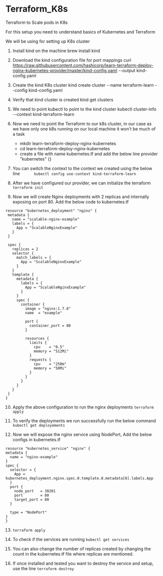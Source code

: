 # Terraform_K8s
Terraform to Scale pods in K8s

For this setup you need to understand basics of Kubernetes and Terraform

We will be using for setting up K8s cluster

1.  Install kind on the machine 
    brew install kind
  
2.  Download the kind configuration file for port mappings
    curl https://raw.githubusercontent.com/hashicorp/learn-terraform-deploy-nginx-kubernetes-provider/master/kind-config.yaml --output kind-config.yaml

3.  Create the kind K8s cluster
    kind create cluster --name terraform-learn --config kind-config.yaml
   
4.  Verify that kind cluster is created
    kind get clusters
    
5.  We need to point kubectl to point to the kind cluster
    kubectl cluster-info --context kind-terraform-learn
    
6.  Now we need to point the Terraform to our k8s cluster, in our case as we have only one k8s running on our local machine it won't be much of a task

    - mkdir learn-terraform-deploy-nginx-kubernetes
    - cd learn-terraform-deploy-nginx-kubernetes
    - create a file with name kubernetes.tf and add the below line
       provider "kubernetes" {}
       
 7.  You can switch the context to the context we created using the below line
```      kubectl config use-context kind-terraform-learn```
     
 8.   After we have configured our provider, we can initialize the terraform
      ```terraform init```
      
 9.   Now we will create Nginx deployments with 2 replicas and internally exposing on port 80. Add the below code to kubernetes.tf
 
 ```
 resource "kubernetes_deployment" "nginx" {
  metadata {
    name = "scalable-nginx-example"
    labels = {
      App = "ScalableNginxExample"
    }
  }

  spec {
    replicas = 2
    selector {
      match_labels = {
        App = "ScalableNginxExample"
      }
    }
    template {
      metadata {
        labels = {
          App = "ScalableNginxExample"
        }
      }
      spec {
        container {
          image = "nginx:1.7.8"
          name  = "example"

          port {
            container_port = 80
          }

          resources {
            limits {
              cpu    = "0.5"
              memory = "512Mi"
            }
            requests {
              cpu    = "250m"
              memory = "50Mi"
            }
          }
        }
      }
    }
  }
}

 ```
 
 10.  Apply the above configuration to run the nginx deployments
      `terraform apply`
 
 11. To verify the deployments we run successfully run the below command
     `kubectl get deployements`

 12. Now we will expose the nginx service using NodePort, Add the below configs in kubernetes.tf
  ``` 
  resource "kubernetes_service" "nginx" {
  metadata {
    name = "nginx-example"
  }
  spec {
    selector = {
      App = kubernetes_deployment.nginx.spec.0.template.0.metadata[0].labels.App
    }
    port {
      node_port   = 30201
      port        = 80
      target_port = 80
    }

    type = "NodePort"
  }
}
```

 13. `terraform apply`
 
 14. To check if the services are running
      `kubectl get services`
 
 15. You can also change the number of replicas created by changing the count in the kubernetes.tf file where replicas are mentioned. 
 
 16. If once installed and tested you want to destroy the service and setup, use the line
    `terraform destroy`
